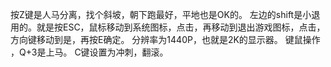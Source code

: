按Z键是人马分离，找个斜坡，朝下跑最好，平地也是OK的。
左边的shift是小退用的。就是按ESC，鼠标移动到系统图标，点击，再移动到退出游戏图标，点击，方向键移动到是，再按E确定。
分辨率为1440P，也就是2K的显示器。
键鼠操作 ，Q+3是上马。
C键设置为冲刺，翻滚。
